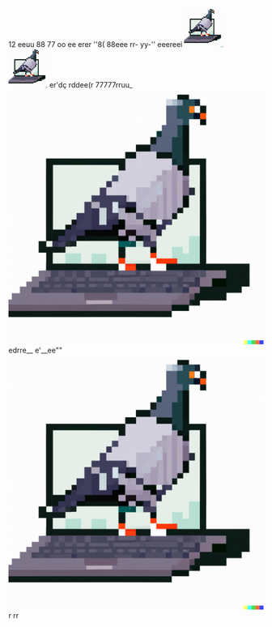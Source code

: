 
12
eeuu
88
77
oo
ee
erer
''8(
88eee
rr-
yy-''
eeereei
<img title="uni"  src="assets/pigeon2.png" alt="pigeon" width="77">   <img title="uni"  src="assets/pigeon2.png" alt="pigeon" width="77"> 
er'dç
rddee(r
77777rruu_ ![pigeon](https://raw.githubusercontent.com/Fralacticus/articles_md/main/Article_teintes_rouges_degats/assets/pigeon2.png)
edrre__
e'__ee""
![pigeon](assets/pigeon2.png "coucou") 
r
rr

